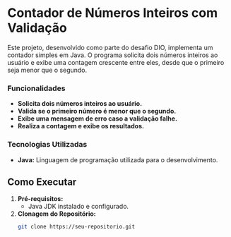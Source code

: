 # Contador de Números Inteiros com Validação

Este projeto, desenvolvido como parte do desafio DIO, implementa um contador simples em Java. O programa solicita dois números inteiros ao usuário e exibe uma contagem crescente entre eles, desde que o primeiro seja menor que o segundo.

### Funcionalidades
* **Solicita dois números inteiros ao usuário.**
* **Valida se o primeiro número é menor que o segundo.**
* **Exibe uma mensagem de erro caso a validação falhe.**
* **Realiza a contagem e exibe os resultados.**

### Tecnologias Utilizadas
* **Java:** Linguagem de programação utilizada para o desenvolvimento.

## Como Executar
1. **Pré-requisitos:**
   * Java JDK instalado e configurado.
2. **Clonagem do Repositório:**
   ```bash
   git clone https://seu-repositorio.git
